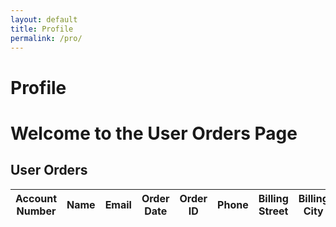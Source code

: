 ```yaml
---
layout: default
title: Profile
permalink: /pro/
---
```


# Profile



<!DOCTYPE html>
<html lang="en">
<head>
  <meta charset="UTF-8">
  <meta name="viewport" content="width=device-width, initial-scale=1.0">
  <title>Google Login and User Data</title>
  <style>
  /* General Styles */


    <div class="profile-container">
    <h2>Your Profile</h2>
    <div class="profile">
      <img id="profilePicture" src="default-avatar.png" alt="Profile Picture" class="profile-picture" />
      <h1 id="profileName">Name</h1>
      <p id="profileEmail">Email</p>
    </div>

  h1, h2 {
    text-align: center;
    margin: 20px 0;
  }

  h1 {
    font-size: 2rem;
    color: #4CAF50;
  }

  h2 {
    font-size: 1.5rem;
    color: #333;
  }

  /* Container */
  .container {
    width: 90%;
    max-width: 950px;
    margin: 0 auto;
    padding: 20px;
    background: #fff;
    box-shadow: 0 2px 5px rgba(0, 0, 0, 0.1);
    border-radius: 8px;
  }

  /* Table Styles */
  table {
    width: 100%;
    border-collapse: collapse;
    margin: 20px 0;
  }

  th, td {
    text-align: left;
    padding: 12px 15px;
    border: 1px solid #ddd;
  }

  th {
    background-color: #4CAF50;
    color: white;
    font-weight: bold;
  }

  td {
    background-color: #f9f9f9;
  }

  /* Zebra striping for rows */
  tr:nth-child(even) td {
    background-color: #f1f1f1;
  }

  /* Responsive Table */
  @media (max-width: 768px) {
    table {
      font-size: 14px;
    }

    th, td {
      padding: 10px;
    }
  }

  /* No Orders Message */
  .no-orders {
    text-align: center;
    font-size: 1.2rem;
    color: #888;
    margin: 20px 0;
  }

  </style>
</head>
<body>
  <h1>Welcome to the User Orders Page</h1>
  
  <h2>User Orders</h2>
  <table id="orderTable">
    <thead>
      <tr>
        <th>Account Number</th>
        <th>Name</th>
        <th>Email</th>
        <th>Order Date</th>
        <th>Order ID</th>
        <th>Phone</th>
        <th>Billing Street</th>
        <th>Billing City</th>
        <th>Billing State</th>
        <th>Billing Postal</th>
        <th>Billing Country</th>
        <th>Shipping Street</th>
        <th>Shipping City</th>
        <th>Shipping State</th>
        <th>Shipping Postal</th>
        <th>Shipping Country</th>
        <th>Item Name</th>
        <th>Item Quantity</th>
        <th>Item Price</th>
        <th>Total Amount</th>
        <th>Tracking Number</th>
      </tr>
    </thead>
    <tbody>
      <!-- Orders will be displayed here -->
    </tbody>
  </table>

  <script src="https://accounts.google.com/gsi/client" async defer></script>
  <script>
    // Your existing code to handle Google Sign-In

    // Fetch user info and display orders
    function getUserInfo() {
      const authInstance = gapi.auth2.getAuthInstance();
      const user = authInstance.currentUser.get();
      if (user.isSignedIn()) {
        const userInfo = user.getBasicProfile();
        const email = userInfo.getEmail(); // Get the logged-in user's email
        localStorage.setItem("loggedInUserEmail", email); // Store in localStorage
        return email;
      }
    }

    // Fetch orders based on email
    function fetchUserOrders(email) {
      const tableBody = document.querySelector("#orderTable tbody");
      fetch("https://raw.githubusercontent.com/m-cochran/Randomerr/main/orders.json")
        .then(response => response.json())
        .then(data => {
          const userOrders = data.filter(order => order.Email === email);
          if (userOrders.length > 0) {
            userOrders.forEach(order => {
              const row = document.createElement("tr");
              row.innerHTML = `
                <td>${order["Account Number"] || "N/A"}</td>
                <td>${order["Name"] || "N/A"}</td>
                <td>${order["Email"] || "N/A"}</td>
                <td>${order["Order Date"] || "N/A"}</td>
                <td>${order["Order ID"] || "N/A"}</td>
                <td>${order["Phone"] || "N/A"}</td>
                <td>${order["Billing Street"] || "N/A"}</td>
                <td>${order["Billing City"] || "N/A"}</td>
                <td>${order["Billing State"] || "N/A"}</td>
                <td>${order["Billing Postal"] || "N/A"}</td>
                <td>${order["Billing Country"] || "N/A"}</td>
                <td>${order["Shipping Street"] || "N/A"}</td>
                <td>${order["Shipping City"] || "N/A"}</td>
                <td>${order["Shipping State"] || "N/A"}</td>
                <td>${order["Shipping Postal"] || "N/A"}</td>
                <td>${order["Shipping Country"] || "N/A"}</td>
                <td>${order["Item Name"] || "N/A"}</td>
                <td>${order["Item Quantity"] || "N/A"}</td>
                <td>$${order["Item Price"] || "N/A"}</td>
                <td>$${order["Total Amount"] || "N/A"}</td>
                <td>${order["Tracking Number"] || "N/A"}</td>
              `;
              tableBody.appendChild(row);
            });
          } else {
            tableBody.innerHTML = "<tr><td colspan='21'>No orders found for this user.</td></tr>";
          }
        });
    }

    window.onload = function () {
      const loggedInEmail = getUserInfo();
      if (loggedInEmail) {
        fetchUserOrders(loggedInEmail);
      }
    };
  </script>
</body>
</html>

